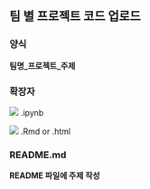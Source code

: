 ## 팀 별 프로젝트 코드 업로드

### 양식
**팀명_프로젝트_주제**

### 확장자
<img src="https://img.shields.io/badge/Python-3776AB?style=flat&logo=Python&logoColor=yellow" /> .ipynb 

<img src="https://img.shields.io/badge/R-276DC3?style=flat&logo=R&logoColor=white" /> .Rmd or .html

### README.md
__README 파일에 주제 작성__
